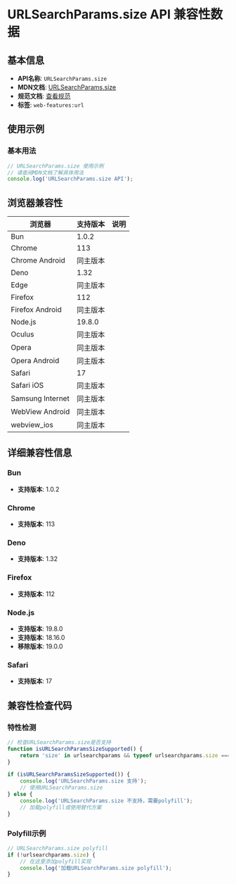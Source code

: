 # URLSearchParams.size API 兼容性数据

## 基本信息

- **API名称**: `URLSearchParams.size`
- **MDN文档**: [URLSearchParams.size](https://developer.mozilla.org/docs/Web/API/URLSearchParams/size)
- **规范文档**: [查看规范](https://url.spec.whatwg.org/#dom-urlsearchparams-size)
- **标签**: `web-features:url`

## 使用示例

### 基本用法

```javascript
// URLSearchParams.size 使用示例
// 请查阅MDN文档了解具体用法
console.log('URLSearchParams.size API');
```

## 浏览器兼容性

| 浏览器 | 支持版本 | 说明 |
|--------|----------|------|
| Bun | 1.0.2 |  |
| Chrome | 113 |  |
| Chrome Android | 同主版本 |  |
| Deno | 1.32 |  |
| Edge | 同主版本 |  |
| Firefox | 112 |  |
| Firefox Android | 同主版本 |  |
| Node.js | 19.8.0 |  |
| Oculus | 同主版本 |  |
| Opera | 同主版本 |  |
| Opera Android | 同主版本 |  |
| Safari | 17 |  |
| Safari iOS | 同主版本 |  |
| Samsung Internet | 同主版本 |  |
| WebView Android | 同主版本 |  |
| webview_ios | 同主版本 |  |

## 详细兼容性信息

### Bun

- **支持版本**: 1.0.2

### Chrome

- **支持版本**: 113

### Deno

- **支持版本**: 1.32

### Firefox

- **支持版本**: 112

### Node.js

- **支持版本**: 19.8.0
- **支持版本**: 18.16.0
- **移除版本**: 19.0.0

### Safari

- **支持版本**: 17

## 兼容性检查代码

### 特性检测

```javascript
// 检查URLSearchParams.size是否支持
function isURLSearchParamsSizeSupported() {
    return 'size' in urlsearchparams && typeof urlsearchparams.size === 'function';
}

if (isURLSearchParamsSizeSupported()) {
    console.log('URLSearchParams.size 支持');
    // 使用URLSearchParams.size
} else {
    console.log('URLSearchParams.size 不支持，需要polyfill');
    // 加载polyfill或使用替代方案
}
```

### Polyfill示例

```javascript
// URLSearchParams.size polyfill
if (!urlsearchparams.size) {
    // 在这里添加polyfill实现
    console.log('加载URLSearchParams.size polyfill');
}
```

